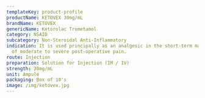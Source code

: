 ```yaml
---
templateKey: product-profile
productName: KETOVEX 30mg/mL
brandName: KETOVEX
genericName: Ketorolac Trometamol
category: NSAID
subcategory: Non-Steroidal Anti-Inflammatory
indication: It is used principally as an analgesic in the short-term management
  of moderate to severe post-operative pain.
route: Injection
preparation: Solution for Injection (IM / IV)
strength: 30mg/mL
unit: Ampule
packaging: Box of 10's
image: /img/ketovex.jpg
---
```

